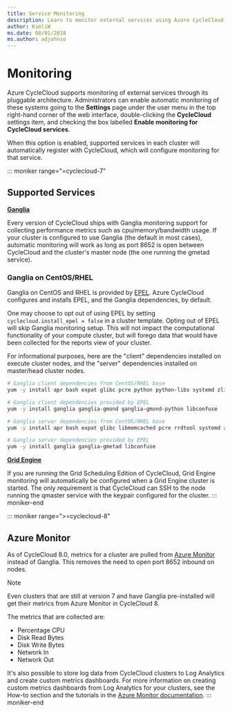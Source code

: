 ```yaml
---
title: Service Monitoring
description: Learn to monitor external services using Azure CycleCloud. Use Ganglia or Azure Monitor to collect performance metrics such as CPU, memory, and bandwidth usage.
author: KimliW
ms.date: 08/01/2018
ms.author: adjohnso
---
```


# Monitoring

Azure CycleCloud supports monitoring of external services through its pluggable
architecture. Administrators can enable automatic monitoring
of these systems going to the **Settings** page under the user menu in the top
right-hand corner of the web interface, double-clicking the **CycleCloud**
settings item, and checking the box labelled **Enable monitoring for CycleCloud
services**.

When this option is enabled, supported services in each cluster will
automatically register with CycleCloud, which will configure monitoring for that
service.

::: moniker range="=cyclecloud-7"
## Supported Services

**[Ganglia](http://ganglia.sourceforge.net/)**

Every version of CycleCloud ships with Ganglia monitoring support for collecting
performance metrics such as cpu/memory/bandwidth usage. If your cluster is
configured to use Ganglia (the default in most cases), automatic monitoring
will work as long as port 8652 is open between CycleCloud and the cluster's
master node (the one running the gmetad service).

### Ganglia on CentOS/RHEL

Ganglia on CentOS and RHEL is provided by [EPEL](https://fedoraproject.org/wiki/EPEL).
Azure CycleCloud configures and installs EPEL, and the Ganglia dependencies, by default.

One may choose to opt out of using EPEL by setting `cyclecloud.install_epel = false` in a cluster
template. Opting out of EPEL will skip Ganglia monitoring setup. This will not impact the computational
functionality of your compute cluster, but will forego data that would have been collected for the reports
view of your cluster.

For informational purposes, here are the "client" dependencies installed on execute cluster nodes,
and the "server" dependencies installed on master/head cluster nodes.

```bash
# Ganglia client dependencies from CentOS/RHEL base
yum -y install apr bash expat glibc pcre python python-libs systemd zlib

# Ganglia client dependencies provided by EPEL
yum -y install ganglia ganglia-gmond ganglia-gmond-python libconfuse

# Ganglia server dependencies from CentOS/RHEL base
yum -y install apr bash expat glibc libmemcached pcre rrdtool systemd zlib

# Ganglia server dependencies provided by EPEL
yum -y install ganglia ganglia-gmetad libconfuse
```

**[Grid Engine](http://gridscheduler.sourceforge.net/)**

If you are running the Grid Scheduling Edition of CycleCloud, Grid Engine
monitoring will automatically be configured when a Grid Engine cluster is
started. The only requirement is that CycleCloud can SSH to the node running the
qmaster service with the keypair configured for the cluster.
::: moniker-end

::: moniker range=">=cyclecloud-8"
## Azure Monitor
As of CycleCloud 8.0, metrics for a cluster are pulled from [Azure Monitor](https://docs.microsoft.com/azure/azure-monitor/) instead of Ganglia.
This removes the need to open port 8652 inbound on nodes.

> [!NOTE]
> Even clusters that are still at version 7 and have Ganglia pre-installed will get their metrics from Azure Monitor in CycleCloud 8.

The metrics that are collected are:

 * Percentage CPU
 * Disk Read Bytes
 * Disk Write Bytes
 * Network In
 * Network Out

It's also possible to store log data from CycleCloud clusters to Log Analytics and create custom metrics dashboards. For more information on creating custom metrics dashboards from Log Analytics for your clusters, see the How-to section and the tutorials in the [Azure Monitor documentation](https://docs.microsoft.com/azure/azure-monitor/learn/tutorial-logs-dashboards).
::: moniker-end